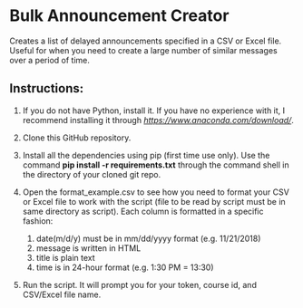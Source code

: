 # Bulk Announcement Creator
Creates a list of delayed announcements specified in a CSV or Excel file. Useful for when you need to create a large number of similar messages over a period of time.

## Instructions:
1. If you do not have Python, install it. If you have no experience with it, I recommend installing it through *https://www.anaconda.com/download/*.

2. Clone this GitHub repository.

3. Install all the dependencies using pip (first time use only). Use the command **pip install -r requirements.txt** through the command shell in the directory of your cloned git repo.

4. Open the format_example.csv to see how you need to format your CSV or Excel file to work with the script (file to be read by script must be in same directory as script). Each column is formatted in a specific fashion:
    1. date(m/d/y) must be in mm/dd/yyyy format (e.g. 11/21/2018)
    2. message is written in HTML
    3. title is plain text
    4. time is in 24-hour format (e.g. 1:30 PM = 13:30)
    
5. Run the script. It will prompt you for your token, course id, and CSV/Excel file name.

